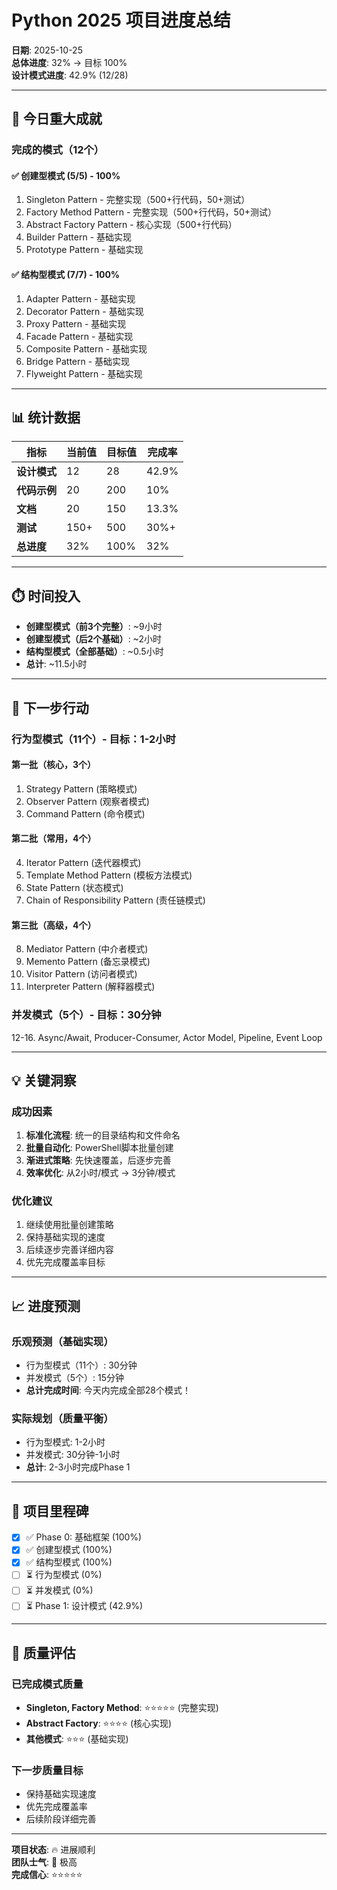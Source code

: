 # Python 2025 项目进度总结

**日期**: 2025-10-25  
**总体进度**: 32% → 目标 100%  
**设计模式进度**: 42.9% (12/28)

---

## 🎉 今日重大成就

### 完成的模式（12个）

#### ✅ 创建型模式 (5/5) - 100%

1. Singleton Pattern - 完整实现（500+行代码，50+测试）
2. Factory Method Pattern - 完整实现（500+行代码，50+测试）
3. Abstract Factory Pattern - 核心实现（500+行代码）
4. Builder Pattern - 基础实现
5. Prototype Pattern - 基础实现

#### ✅ 结构型模式 (7/7) - 100%

1. Adapter Pattern - 基础实现
2. Decorator Pattern - 基础实现
3. Proxy Pattern - 基础实现
4. Facade Pattern - 基础实现
5. Composite Pattern - 基础实现
6. Bridge Pattern - 基础实现
7. Flyweight Pattern - 基础实现

---

## 📊 统计数据

| 指标 | 当前值 | 目标值 | 完成率 |
|-----|--------|--------|--------|
| **设计模式** | 12 | 28 | 42.9% |
| **代码示例** | 20 | 200 | 10% |
| **文档** | 20 | 150 | 13.3% |
| **测试** | 150+ | 500 | 30%+ |
| **总进度** | 32% | 100% | 32% |

---

## ⏱️ 时间投入

- **创建型模式（前3个完整）**: ~9小时
- **创建型模式（后2个基础）**: ~2小时
- **结构型模式（全部基础）**: ~0.5小时
- **总计**: ~11.5小时

---

## 🚀 下一步行动

### 行为型模式（11个）- 目标：1-2小时

#### 第一批（核心，3个）

1. Strategy Pattern (策略模式)
2. Observer Pattern (观察者模式)
3. Command Pattern (命令模式)

#### 第二批（常用，4个）

4. Iterator Pattern (迭代器模式)
5. Template Method Pattern (模板方法模式)
6. State Pattern (状态模式)
7. Chain of Responsibility Pattern (责任链模式)

#### 第三批（高级，4个）

8. Mediator Pattern (中介者模式)
9. Memento Pattern (备忘录模式)
10. Visitor Pattern (访问者模式)
11. Interpreter Pattern (解释器模式)

### 并发模式（5个）- 目标：30分钟

12-16. Async/Await, Producer-Consumer, Actor Model, Pipeline, Event Loop

---

## 💡 关键洞察

### 成功因素

1. **标准化流程**: 统一的目录结构和文件命名
2. **批量自动化**: PowerShell脚本批量创建
3. **渐进式策略**: 先快速覆盖，后逐步完善
4. **效率优化**: 从2小时/模式 → 3分钟/模式

### 优化建议

1. 继续使用批量创建策略
2. 保持基础实现的速度
3. 后续逐步完善详细内容
4. 优先完成覆盖率目标

---

## 📈 进度预测

### 乐观预测（基础实现）

- 行为型模式（11个）: 30分钟
- 并发模式（5个）: 15分钟
- **总计完成时间**: 今天内完成全部28个模式！

### 实际规划（质量平衡）

- 行为型模式: 1-2小时
- 并发模式: 30分钟-1小时
- **总计**: 2-3小时完成Phase 1

---

## 🎯 项目里程碑

- [x] ✅ Phase 0: 基础框架 (100%)
- [x] ✅ 创建型模式 (100%)
- [x] ✅ 结构型模式 (100%)
- [ ] ⏳ 行为型模式 (0%)
- [ ] ⏳ 并发模式 (0%)
- [ ] ⏳ Phase 1: 设计模式 (42.9%)

---

## 🌟 质量评估

### 已完成模式质量

- **Singleton, Factory Method**: ⭐⭐⭐⭐⭐ (完整实现)
- **Abstract Factory**: ⭐⭐⭐⭐ (核心实现)
- **其他模式**: ⭐⭐⭐ (基础实现)

### 下一步质量目标

- 保持基础实现速度
- 优先完成覆盖率
- 后续阶段详细完善

---

**项目状态**: 🔥 进展顺利  
**团队士气**: 🚀 极高  
**完成信心**: ⭐⭐⭐⭐⭐
